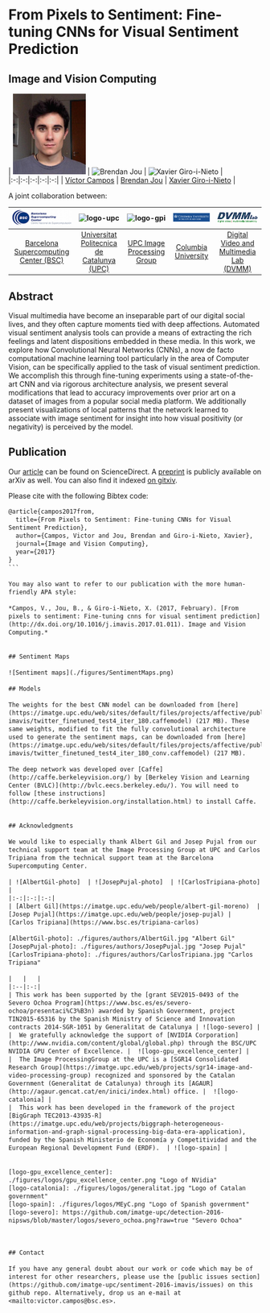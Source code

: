 # From Pixels to Sentiment: Fine-tuning CNNs for Visual Sentiment Prediction
## Image and Vision Computing

| ![Víctor Campos][VictorCampos-photo]  | ![Brendan Jou][BrendanJou-photo] |  ![Xavier Giro-i-Nieto][XavierGiro-photo]  | 
|:-:|:-:|:-:|:-:|:-:|
| [Víctor Campos](https://www.linkedin.com/in/victor-campos-camunez) | [Brendan Jou](http://www.ee.columbia.edu/~bjou/) |  [Xavier Giro-i-Nieto](https://imatge.upc.edu/web/people/xavier-giro) |


[VictorCampos-photo]: ./figures/authors/VictorCampos.jpg "Víctor Campos"
[BrendanJou-photo]: ./figures/authors/BrendanJou.png "Brendan Jou"
[XavierGiro-photo]: ./figures/authors/XavierGiro.jpg "Xavier Giro-i-Nieto"



A joint collaboration between:

|  ![logo-bsc] | ![logo-upc] | ![logo-gpi] | ![logo-columbia] | ![logo-dvmmlab] |
|:-:|:-:|:-:|:-:|:-:|
| [Barcelona Supercomputing Center (BSC)](https://www.bsc.es/)  |  [Universitat Politecnica de Catalunya (UPC)](http://www.upc.edu/?set_language=en)   | [UPC Image Processing Group](https://imatge.upc.edu/web/) | [Columbia University](https://www.columbia.edu/ ) | [Digital Video and Multimedia Lab (DVMM)](www.ee.columbia.edu/dvmm)  |

[logo-upc]: ./figures/logos/upc.jpg "Universitat Politècnica de Catalunya"
[logo-bsc]: ./figures/logos/bsc.jpg "Barcelona Supercomputing Center"
[logo-gpi]: ./figures/logos/gpi.png "UPC Image Processing Group"
[logo-columbia]: ./figures/logos/columbia.png "Columbia University"
[logo-dvmmlab]: ./figures/logos/dvmm.gif "Digital Video and Multimedia Lab"


## Abstract
Visual multimedia have become an inseparable part of our digital social lives, and they often capture moments tied with deep affections. Automated visual sentiment analysis tools can provide a means of extracting the rich feelings and latent dispositions embedded in these media. In this work, we explore how Convolutional Neural Networks (CNNs), a now de facto computational machine learning tool particularly in the area of Computer Vision, can be specifically applied to the task of visual sentiment prediction. We accomplish this through fine-tuning experiments using a state-of-the-art CNN and via rigorous architecture analysis, we present several modifications that lead to accuracy improvements over prior art on a dataset of images from a popular social media platform. We additionally present visualizations of local patterns that the network learned to associate with image sentiment for insight into how visual positivity (or negativity) is perceived by the model.

## Publication

Our [article](http://dx.doi.org/10.1016/j.imavis.2017.01.011) can be found on ScienceDirect. A [preprint](http://arxiv.org/abs/1604.03489) is publicly available on arXiv as well. You can also find it indexed [on gitxiv](http://gitxiv.com/posts/ruqRgXdPTHJ77LDEb/from-pixels-to-sentiment-fine-tuning-cnns-for-visual).


Please cite with the following Bibtex code:

````
@article{campos2017from,
  title={From Pixels to Sentiment: Fine-tuning CNNs for Visual Sentiment Prediction},
  author={Campos, Victor and Jou, Brendan and Giro-i-Nieto, Xavier},
  journal={Image and Vision Computing},
  year={2017}
}
```

You may also want to refer to our publication with the more human-friendly APA style:

*Campos, V., Jou, B., & Giro-i-Nieto, X. (2017, February). [From pixels to sentiment: Fine-tuning cnns for visual sentiment prediction](http://dx.doi.org/10.1016/j.imavis.2017.01.011). Image and Vision Computing.*


## Sentiment Maps

![Sentiment maps](./figures/SentimentMaps.png)

## Models

The weights for the best CNN model can be downloaded from [here](https://imatge.upc.edu/web/sites/default/files/projects/affective/public_html/2017-imavis/twitter_finetuned_test4_iter_180.caffemodel) (217 MB). These same weights, modified to fit the fully convolutional architecture used to generate the sentiment maps, can be downloaded from [here](https://imatge.upc.edu/web/sites/default/files/projects/affective/public_html/2017-imavis/twitter_finetuned_test4_iter_180_conv.caffemodel) (217 MB).

The deep network was developed over [Caffe](http://caffe.berkeleyvision.org/) by [Berkeley Vision and Learning Center (BVLC)](http://bvlc.eecs.berkeley.edu/). You will need to follow [these instructions](http://caffe.berkeleyvision.org/installation.html) to install Caffe.


## Acknowledgments

We would like to especially thank Albert Gil and Josep Pujal from our technical support team at the Image Processing Group at UPC and Carlos Tripiana from the technical support team at the Barcelona Supercomputing Center.

| ![AlbertGil-photo]  | ![JosepPujal-photo]  | ![CarlosTripiana-photo]  |
|:-:|:-:|:-:|
| [Albert Gil](https://imatge.upc.edu/web/people/albert-gil-moreno)  |  [Josep Pujal](https://imatge.upc.edu/web/people/josep-pujal) |  [Carlos Tripiana](https://www.bsc.es/tripiana-carlos)

[AlbertGil-photo]: ./figures/authors/AlbertGil.jpg "Albert Gil"
[JosepPujal-photo]: ./figures/authors/JosepPujal.jpg "Josep Pujal"
[CarlosTripiana-photo]: ./figures/authors/CarlosTripiana.jpg "Carlos Tripiana"

|   |   |
|:--|:-:|
| This work has been supported by the [grant SEV2015-0493 of the Severo Ochoa Program](https://www.bsc.es/es/severo-ochoa/presentaci%C3%B3n) awarded by Spanish Government, project TIN2015-65316 by the Spanish Ministry of Science and Innovation contracts 2014-SGR-1051 by Generalitat de Catalunya | ![logo-severo] |
|  We gratefully acknowledge the support of [NVIDIA Corporation](http://www.nvidia.com/content/global/global.php) through the BSC/UPC NVIDIA GPU Center of Excellence. |  ![logo-gpu_excellence_center] |
|  The Image ProcessingGroup at the UPC is a [SGR14 Consolidated Research Group](https://imatge.upc.edu/web/projects/sgr14-image-and-video-processing-group) recognized and sponsored by the Catalan Government (Generalitat de Catalunya) through its [AGAUR](http://agaur.gencat.cat/en/inici/index.html) office. |  ![logo-catalonia] |
|  This work has been developed in the framework of the project [BigGraph TEC2013-43935-R](https://imatge.upc.edu/web/projects/biggraph-heterogeneous-information-and-graph-signal-processing-big-data-era-application), funded by the Spanish Ministerio de Economía y Competitividad and the European Regional Development Fund (ERDF).  | ![logo-spain] | 


[logo-gpu_excellence_center]: ./figures/logos/gpu_excellence_center.png "Logo of NVidia"
[logo-catalonia]: ./figures/logos/generalitat.jpg "Logo of Catalan government"
[logo-spain]: ./figures/logos/MEyC.png "Logo of Spanish government"
[logo-severo]: https://github.com/imatge-upc/detection-2016-nipsws/blob/master/logos/severo_ochoa.png?raw=true "Severo Ochoa"



## Contact

If you have any general doubt about our work or code which may be of interest for other researchers, please use the [public issues section](https://github.com/imatge-upc/sentiment-2016-imavis/issues) on this github repo. Alternatively, drop us an e-mail at <mailto:victor.campos@bsc.es>.
